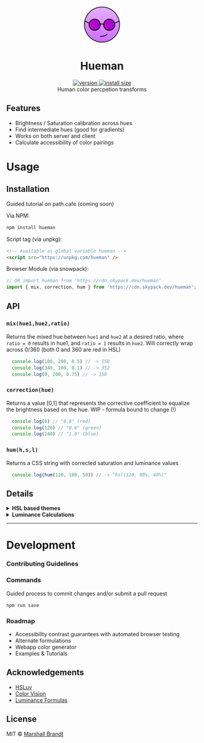 <div align="center">
  <img src="https://github.com/marshallcb/hueman/raw/master/hueman.png" alt="hueman" width="100" />
</div>

<h1 align="center">Hueman</h1>
<div align="center">
  <a href="https://npmjs.org/package/hueman">
    <img src="https://badgen.now.sh/npm/v/hueman" alt="version" />
  </a>
  <a href="https://bundlephobia.com/result?p=hueman">
    <img src="https://img.badgesize.io/MarshallCB/hueman/master/min.js?compression=brotli" alt="install size" />
  </a>
</div>

<div align="center">Human color percpetion transforms</div>

## Features
- Brightness / Saturation calibration across hues
- Find intermediate hues (good for gradients)
- Works on both server and client
- Calculate accessibility of color pairings

# Usage

## Installation

Guided tutorial on path.cafe (coming soon)

Via NPM:
```sh
npm install hueman
```

Script tag (via unpkg):
```html
<!-- Available as global variable hueman -->
<script src="https://unpkg.com/hueman" />
```

Browser Module (via snowpack):
```js
// OR import hueman from 'https://cdn.skypack.dev/hueman'
import { mix, correction, hum } from 'https://cdn.skypack.dev/hueman';
```
## API

### `mix(hue1,hue2,ratio)`

Returns the mixed hue between `hue1` and `hue2` at a desired ratio, where `ratio = 0` results in hue1, and `ratio = 1` results in `hue2`. Will correctly wrap across 0/360 (both 0 and 360 are red in HSL)

```js
  console.log(100, 200, 0.5) // -> 150
  console.log(340, 100, 0.1) // -> 352
  console.log(0, 200, 0.75) // -> 150
```

### `correction(hue)`

Returns a value [0,1] that represents the corrective coefficient to equalize the brightness based on the hue.
WIP - formula bound to change (!)

```js
  console.log(0) // "0.8" (red)
  console.log(120) // "0.6" (green)
  console.log(240) // "1.0" (blue)
```

### `hum(h,s,l)`

Returns a CSS string with corrected saturation and luminance values

```js
  console.log(hum(120, 100, 50)) // -> "hsl(120, 80%, 40%)"
```

## Details

<details>
  <summary><strong>HSL based themes</strong></summary>
  <div>
    Coming soon
  </div>
</details>
<details>
  <summary><strong>Luminance Calculations</strong></summary>
  <div>
    Coming soon
  </div>
</details>

- - -

# Development

### Contributing Guidelines

### Commands

Guided process to commit changes and/or submit a pull request
```sh
npm run save
```

### Roadmap
- Accessibility contrast guarantees with automated browser testing
- Alternate formulations
- Webapp color generator
- Examples & Tutorials

## Acknowledgements
- [HSLuv](https://www.hsluv.org/comparison/)
- [Color Vision](https://en.wikipedia.org/wiki/Color_vision)
- [Luminance Formulas](https://stackoverflow.com/questions/596216/formula-to-determine-brightness-of-rgb-color)

## License

MIT © [Marshall Brandt](https://m4r.sh)
